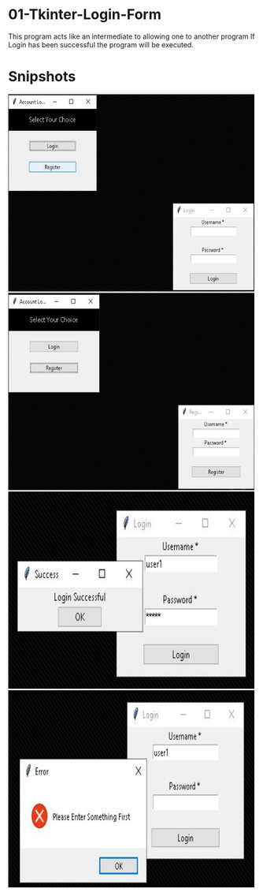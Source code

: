 # 01-Tkinter-Login-Form
This program acts like an intermediate to allowing one to another program
If Login has been successful the program will be executed.

# Snipshots
<img src="01.jpg" width="500" height="400">
<img src="02.jpg" width="500" height="400">
<img src="03.jpg" width="500" height="400">
<img src="04.jpg" width="500" height="400">
